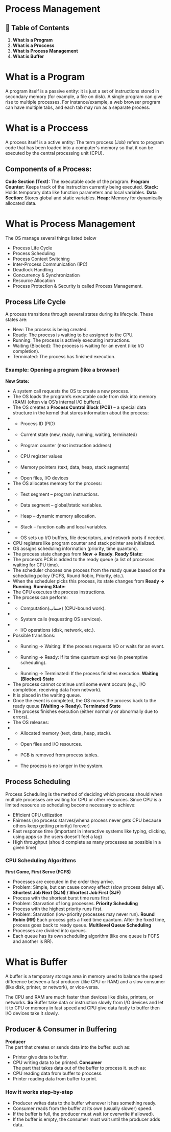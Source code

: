 # **Process Management**

## 📑 Table of Contents

1. **What is a Program**
2. **What is a Proccess**
3. **What is Process Management**
4. **What is Buffer**




# What is a Program
A program itself is a passive entity: it is just a set of instructions stored in secondary memory (for example, a file on disk).
A single program can give rise to multiple processes.
For instance/example, a web browser program can have multiple tabs, and each tab may run as a separate process.





# What is a Proccess
A process itself is a active entity: The term process (Job) refers to program code that has been loaded into a computer's memory so that it can be executed by the central processing unit (CPU).
## Components of a Process:
**Code Section (Text):** The executable code of the program.
**Program Counter:** Keeps track of the instruction currently being executed.
**Stack:** Holds temporary data like function parameters and local variables.
**Data Section:** Stores global and static variables.
**Heap:** Memory for dynamically allocated data.





# What is Process Management
The OS manage several things listed below
- Process Life Cycle
- Process Scheduling
- Process Context Switching
- Inter-Process Communication (IPC)
- Deadlock Handling
- Concurrency & Synchronization
- Resource Allocation
- Process Protection & Security
is called Process Management.


## Process Life Cycle
A process transitions through several states during its lifecycle. These states are:
- New: The process is being created.
- Ready: The process is waiting to be assigned to the CPU.
- Running: The process is actively executing instructions.
- Waiting (Blocked): The process is waiting for an event (like I/O completion).
- Terminated: The process has finished execution.
### Example: Opening a program (like a browser)
**New State:**
- A system call requests the OS to create a new process.
- The OS loads the program’s executable code from disk into memory (RAM) (often via OS’s internal I/O buffers).
- The OS creates a **Process Control Block (PCB)** – a special data structure in the kernel that stores information about the process:
- - Process ID (PID)
- - Current state (new, ready, running, waiting, terminated)
- - Program counter (next instruction address)
- - CPU register values
- - Memory pointers (text, data, heap, stack segments)
- - Open files, I/O devices
- The OS allocates memory for the process:
- - Text segment – program instructions.
- - Data segment – global/static variables.
- - Heap – dynamic memory allocation.
- - Stack – function calls and local variables.
- - OS sets up I/O buffers, file descriptors, and network ports if needed.
- CPU registers like program counter and stack pointer are initialized.
- OS assigns scheduling information (priority, time quantum).
- The process state changes from **New → Ready**.
**Ready State:**
- The process’s PCB is added to the ready queue (a list of processes waiting for CPU time).
- The scheduler chooses one process from the ready queue based on the scheduling policy (FCFS, Round Robin, Priority, etc.).
- When the scheduler picks this process, its state changes from **Ready → Running**.
**Running State:**
- The CPU executes the process instructions.
- The process can perform:
- - Computation(حساب) (CPU-bound work).
- - System calls (requesting OS services).
- - I/O operations (disk, network, etc.).
- Possible transitions:
- - Running → Waiting: If the process requests I/O or waits for an event.
- - Running → Ready: If its time quantum expires (in preemptive scheduling).
- - Running → Terminated: If the process finishes execution.
**Waiting (Blocked) State**
- The process cannot continue until some event occurs (e.g., I/O completion, receiving data from network).
- It is placed in the waiting queue.
- Once the event is completed, the OS moves the process back to the ready queue **(Waiting → Ready)**.
**Terminated State**
- The process finishes execution (either normally or abnormally due to errors).
- The OS releases:
- - Allocated memory (text, data, heap, stack).
- - Open files and I/O resources.
- - PCB is removed from process tables.
- - The process is no longer in the system.


## Process Scheduling
Process Scheduling is the method of deciding which process should when multiple processes are waiting for CPU or other resources.
Since CPU is a limited resource so scheduling become necessary to achieve:
- Efficient CPU utilization
- Fairness (no process starves(whena process never gets CPU because others keep getting priority) forever)
- Fast response time (important in interactive systems like typing, clicking, using apps so the users doesn’t feel a lag)
- High throughput (should complete as many processes as possible in a given time)
### CPU Scheduling Algorithms
**First Come, First Serve (FCFS)**
- Processes are executed in the order they arrive.
- Problem: Simple, but can cause convoy effect (slow process delays all).
**Shortest Job Next (SJN) / Shortest Job First (SJF)**
- Process with the shortest burst time runs first
- Problem: Starvation of long processes.
**Priority Scheduling**
- Process with the highest priority runs first.
- Problem: Starvation (low-priority processes may never run).
**Round Robin (RR)**
Each process gets a fixed time quantum.
After the fixed time, process goes back to ready queue.
**Multilevel Queue Scheduling**
- Processes are divided into queues.
- Each queue has its own scheduling algorithm (like one queue is FCFS and another is RR).



# What is Buffer
A buffer is a temporary storage area in memory used to balance the speed difference between a fast producer (like CPU or RAM) and a slow consumer (like disk, printer, or network), or vice-versa.

The CPU and RAM are much faster than devices like disks, printers, or networks.
**So**
Buffer take data or instruction slowly from I/O devices and let it to CPU or memory in fast speed and CPU give data fastly to buffer then I/O devices take it slowly.

## Producer & Consumer in Buffering
**Producer**	
The part that creates or sends data into the buffer. such as:  
- Printer give data to buffer.
- CPU writing data to be printed.
**Consumer**	
The part that takes data out of the buffer to process it. such as: 
- CPU reading data from buffer to proccess.
- Printer reading data from buffer to print.

### How it works step-by-step
- Producer writes data to the buffer whenever it has something ready.
- Consumer reads from the buffer at its own (usually slower) speed.
- If the buffer is full, the producer must wait (or overwrite if allowed).
- If the buffer is empty, the consumer must wait until the producer adds data.